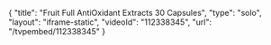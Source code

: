 {
    "title": "Fruit Full AntiOxidant Extracts  30 Capsules",
    "type": "solo",
    "layout": "iframe-static",
    "videoId": "112338345",
    "url": "\/tvpembed\/112338345"
}